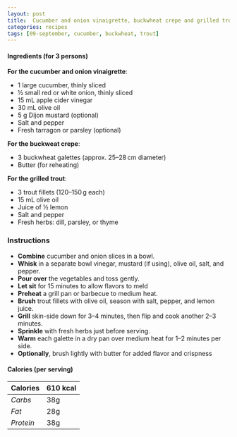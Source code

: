 ```yaml
---
layout: post
title:  Cucumber and onion vinaigrette, buckwheat crepe and grilled trout
categories: recipes
tags: [09-september, cucumber, buckwheat, trout]
---
```


#### Ingredients (for 3 persons)

**For the cucumber and onion vinaigrette**:
- 1 large cucumber, thinly sliced
- ½ small red or white onion, thinly sliced
- 15 mL apple cider vinegar
- 30 mL olive oil
- 5 g Dijon mustard (optional)
- Salt and pepper
- Fresh tarragon or parsley (optional)

**For the buckweat crepe**:
- 3 buckwheat galettes (approx. 25–28 cm diameter)
- Butter (for reheating)

**For the grilled trout**:
- 3 trout fillets (120–150 g each)
- 15 mL olive oil
- Juice of ½ lemon
- Salt and pepper
- Fresh herbs: dill, parsley, or thyme

### Instructions

- **Combine** cucumber and onion slices in a bowl.
- **Whisk** in a separate bowl vinegar, mustard (if using), olive oil, salt, and pepper.
- **Pour over** the vegetables and toss gently.
- **Let sit** for 15 minutes to allow flavors to meld
- **Preheat** a grill pan or barbecue to medium heat.
- **Brush** trout fillets with olive oil, season with salt, pepper, and lemon juice.
- **Grill** skin-side down for 3–4 minutes, then flip and cook another 2–3 minutes.
- **Sprinkle** with fresh herbs just before serving.
- **Warm** each galette in a dry pan over medium heat for 1–2 minutes per side.
- **Optionally**, brush lightly with butter for added flavor and crispness

#### Calories (per serving)

| **Calories** | 610 kcal |
| ----------- | ----------- |
| *Carbs* | 38g |
| *Fat* | 28g |
| *Protein* | 38g |